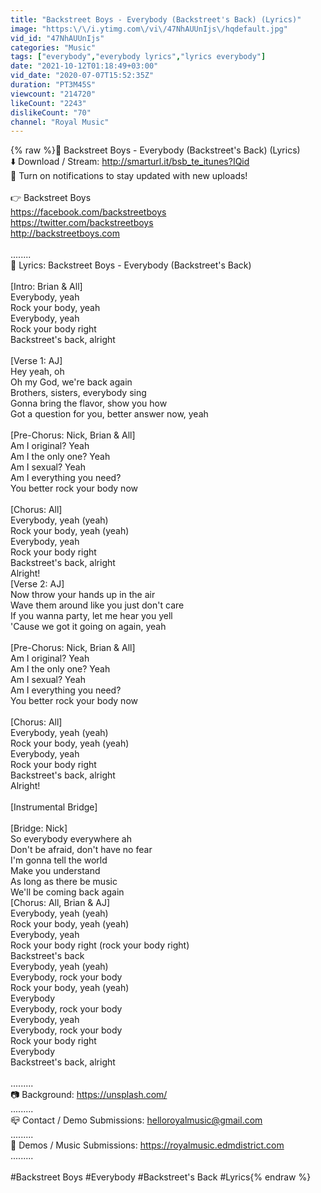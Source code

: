 ```yaml
---
title: "Backstreet Boys - Everybody (Backstreet's Back) (Lyrics)"
image: "https:\/\/i.ytimg.com\/vi\/47NhAUUnIjs\/hqdefault.jpg"
vid_id: "47NhAUUnIjs"
categories: "Music"
tags: ["everybody","everybody lyrics","lyrics everybody"]
date: "2021-10-12T01:18:49+03:00"
vid_date: "2020-07-07T15:52:35Z"
duration: "PT3M45S"
viewcount: "214720"
likeCount: "2243"
dislikeCount: "70"
channel: "Royal Music"
---
```

{% raw %}🎵 Backstreet Boys - Everybody (Backstreet's Back) (Lyrics)<br />⬇️ Download / Stream: <a rel="nofollow" target="blank" href="http://smarturl.it/bsb_te_itunes?IQid">http://smarturl.it/bsb_te_itunes?IQid</a><br />🔔 Turn on notifications to stay updated with new uploads!<br /> <br />👉  Backstreet Boys<br /><a rel="nofollow" target="blank" href="https://facebook.com/backstreetboys">https://facebook.com/backstreetboys</a><br /><a rel="nofollow" target="blank" href="https://twitter.com/backstreetboys">https://twitter.com/backstreetboys</a><br /><a rel="nofollow" target="blank" href="http://backstreetboys.com">http://backstreetboys.com</a><br /><br />........<br />🎤 Lyrics: Backstreet Boys - Everybody (Backstreet's Back)<br /><br />[Intro: Brian &amp; All]<br />Everybody, yeah<br />Rock your body, yeah<br />Everybody, yeah<br />Rock your body right<br />Backstreet's back, alright<br /><br />[Verse 1: AJ]<br />Hey yeah, oh<br />Oh my God, we're back again<br />Brothers, sisters, everybody sing<br />Gonna bring the flavor, show you how<br />Got a question for you, better answer now, yeah<br /><br />[Pre-Chorus: Nick, Brian &amp; All]<br />Am I original? Yeah<br />Am I the only one? Yeah<br />Am I sexual? Yeah<br />Am I everything you need?<br />You better rock your body now<br /><br />[Chorus: All]<br />Everybody, yeah (yeah)<br />Rock your body, yeah (yeah)<br />Everybody, yeah<br />Rock your body right<br />Backstreet's back, alright<br />Alright!<br />[Verse 2: AJ]<br />Now throw your hands up in the air<br />Wave them around like you just don't care<br />If you wanna party, let me hear you yell<br />'Cause we got it going on again, yeah<br /><br />[Pre-Chorus: Nick, Brian &amp; All]<br />Am I original? Yeah<br />Am I the only one? Yeah<br />Am I sexual? Yeah<br />Am I everything you need?<br />You better rock your body now<br /><br />[Chorus: All]<br />Everybody, yeah (yeah)<br />Rock your body, yeah (yeah)<br />Everybody, yeah<br />Rock your body right<br />Backstreet's back, alright<br />Alright!<br /><br />[Instrumental Bridge]<br /><br />[Bridge: Nick]<br />So everybody everywhere ah<br />Don't be afraid, don't have no fear<br />I'm gonna tell the world<br />Make you understand<br />As long as there be music<br />We'll be coming back again<br />[Chorus: All, Brian &amp; AJ]<br />Everybody, yeah (yeah)<br />Rock your body, yeah (yeah)<br />Everybody, yeah<br />Rock your body right (rock your body right)<br />Backstreet's back<br />Everybody, yeah (yeah)<br />Everybody, rock your body<br />Rock your body, yeah (yeah)<br />Everybody<br />Everybody, rock your body<br />Everybody, yeah<br />Everybody, rock your body<br />Rock your body right<br />Everybody<br />Backstreet's back, alright<br /><br />.........<br />📷 Background: <a rel="nofollow" target="blank" href="https://unsplash.com/">https://unsplash.com/</a><br />.........<br />📪 Contact / Demo Submissions: helloroyalmusic@gmail.com<br />.........<br />💌 Demos / Music Submissions: <a rel="nofollow" target="blank" href="https://royalmusic.edmdistrict.com">https://royalmusic.edmdistrict.com</a><br />.........<br /><br />#Backstreet Boys #Everybody #Backstreet's Back #Lyrics{% endraw %}
